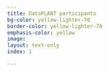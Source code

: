 ```yaml
---
title: DataPLANT participants
bg-color: yellow-lighter-70
border-color: yellow-lighter-70
emphasis-color: yellow
image:
layout: text-only
index: 1

---
```


<style type="text/css">
    a {
            color: #C2E5CD;
        }

    #dataplant-map {
        margin: 0 auto;
        overflow: visible;
        max-width: 500px;
    }

    #dataplant-map > svg .map {
        fill: #C2E5CD;
        stroke: #FFFFFF;
        stroke-width: 1px;
        vector-effect: non-scaling-stroke;
    }

    #dataplant-map > svg .place {
        fill: #137464;
    }

    #dataplant-map > svg .place[data-place-type=applicant] {
        fill: #1FC2A7;
    }
    .tippy-box[data-theme~="custom"] {
        background-color: #137464;
        color: white;
        border: 1px solid #FFFFFF;
        border-radius: 15;
        font-family: 'Segoe UI', Tahoma, Geneva, Verdana, sans-serif;
    }    
</style>
<div>
<div id="dataplant-map"></div>
</div>

<script src="https://unpkg.com/d3@7.1.1"></script>
<script src="https://unpkg.com/xlsx@0.17.3"></script>
<script src="https://unpkg.com/topojson-client@3"></script>
<script src="https://unpkg.com/@popperjs/core@2"></script>
<script src="https://unpkg.com/tippy.js@6"></script>
<script src="/js/nfdimap.js"></script>
